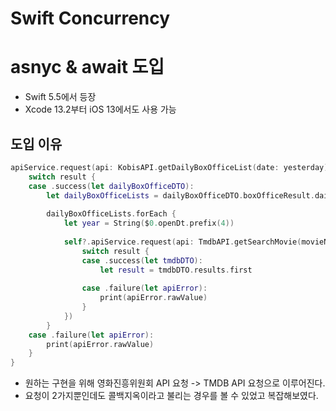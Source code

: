 # Swift Concurrency
# asnyc & await 도입
- Swift 5.5에서 등장
- Xcode 13.2부터 iOS 13에서도 사용 가능

## 도입 이유

```swift
apiService.request(api: KobisAPI.getDailyBoxOfficeList(date: yesterday), dataType: DailyBoxOfficeDTO.self) { [weak self] result in
    switch result {
    case .success(let dailyBoxOfficeDTO):
        let dailyBoxOfficeLists = dailyBoxOfficeDTO.boxOfficeResult.dailyBoxOfficeList
        
        dailyBoxOfficeLists.forEach {
            let year = String($0.openDt.prefix(4))
            
            self?.apiService.request(api: TmdbAPI.getSearchMovie(movieName: $0.movieNm, openYear: year), dataType: TmdbDTO.self, completion: { [weak self] result in
                switch result {
                case .success(let tmdbDTO):
                    let result = tmdbDTO.results.first
                    
                case .failure(let apiError):
                    print(apiError.rawValue)
                }
            })
        }
    case .failure(let apiError):
        print(apiError.rawValue)
    }
}
```

- 원하는 구현을 위해 영화진흥위원회 API 요청 -> TMDB API 요청으로 이루어진다.
- 요청이 2가지뿐인데도 콜백지옥이라고 불리는 경우를 볼 수 있었고 복잡해보였다.


